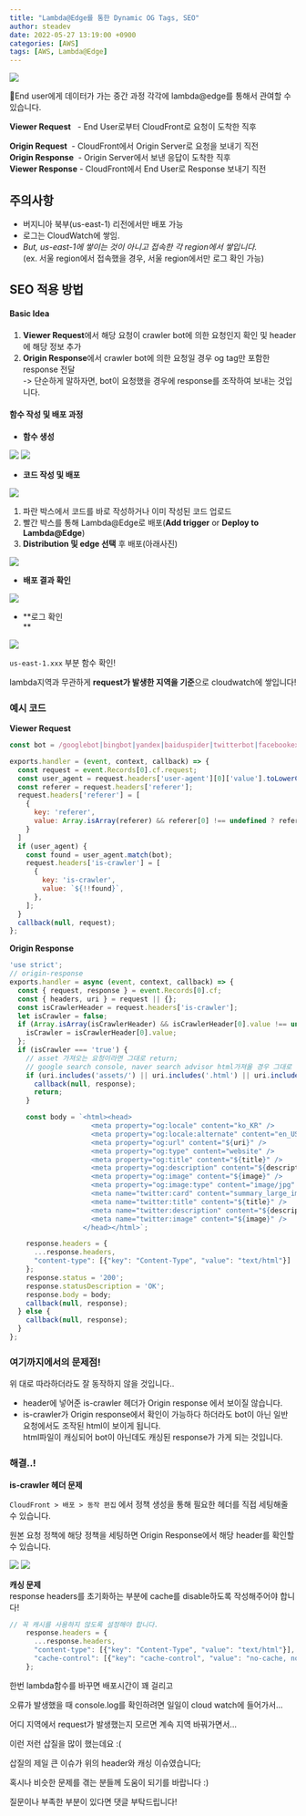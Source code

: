 ```yaml
---
title: "Lambda@Edge를 통한 Dynamic OG Tags, SEO"
author: steadev
date: 2022-05-27 13:19:00 +0900
categories: [AWS]
tags: [AWS, Lambda@Edge]
---
```



<img src="https://steadev.github.io/assets/images/aws/2022-05-27-1.png" />

End user에게 데이터가 가는 중간 과정 각각에 lambda@edge를 통해서 관여할 수 있습니다.

**Viewer Request**   \- End User로부터 CloudFront로 요청이 도착한 직후

**Origin Request**  \- CloudFront에서 Origin Server로 요청을 보내기 직전  
**Origin Response**  \- Origin Server에서 보낸 응답이 도착한 직후  
**Viewer Response** \- CloudFront에서 End User로 Response 보내기 직전

## **주의사항**

-   버지니아 북부(us-east-1) 리전에서만 배포 가능
-   로그는 CloudWatch에 쌓임.
-   _But, us-east-1에 쌓이는 것이 아니고 접속한 각 region에서 쌓입니다._  
    (ex. 서울 region에서 접속했을 경우, 서울 region에서만 로그 확인 가능)

## **SEO 적용 방법**

#### **Basic Idea**

1.  **Viewer Request**에서 해당 요청이 crawler bot에 의한 요청인지 확인 및 header에 해당 정보 추가
2.  **Origin Response**에서 crawler bot에 의한 요청일 경우 og tag만 포함한 response 전달  
    \-> 단순하게 말하자면, bot이 요청했을 경우에 response를 조작하여 보내는 것입니다.

#### **함수 작성 및 배포 과정**

-   **함수 생성**

<img src="https://steadev.github.io/assets/images/aws/2022-05-27-2.png" />
<img src="https://steadev.github.io/assets/images/aws/2022-05-27-3.png" />

-   **코드 작성 및 배포**

<img src="https://steadev.github.io/assets/images/aws/2022-05-27-4.png" />

1.  파란 박스에서 코드를 바로 작성하거나 이미 작성된 코드 업로드
2.  빨간 박스를 통해 Lambda@Edge로 배포(**Add trigger** or **Deploy to Lambda@Edge**)
3.  **Distribution 및 edge 선택** 후 배포(아래사진)

<img src="https://steadev.github.io/assets/images/aws/2022-05-27-5.png" />

-   **배포 결과 확인**

<img src="https://steadev.github.io/assets/images/aws/2022-05-27-6.png" />

-   **로그 확인  
    **

<img src="https://steadev.github.io/assets/images/aws/2022-05-27-7.png" />

`us-east-1.xxx` 부분 함수 확인!

lambda지역과 무관하게 **request가 발생한 지역을 기준**으로 cloudwatch에 쌓입니다!

### **예시 코드**

**Viewer Request**

```javascript
const bot = /googlebot|bingbot|yandex|baiduspider|twitterbot|facebookexternalhit|rogerbot|linkedinbot|embedly|quora link preview|showyoubot|outbrain|pinterest|slackbot|vkShare|W3C_Validator|kakaotalk-scrap|yeti|naverbot|kakaostory-og-reader|daum/g;

exports.handler = (event, context, callback) => {
  const request = event.Records[0].cf.request;
  const user_agent = request.headers['user-agent'][0]['value'].toLowerCase();
  const referer = request.headers['referer'];
  request.headers['referer'] = [
    {
      key: 'referer',
      value: Array.isArray(referer) && referer[0] !== undefined ? referer[0].value : request.headers['host'][0].value
    }
  ]
  if (user_agent) {
    const found = user_agent.match(bot);
    request.headers['is-crawler'] = [
      {
        key: 'is-crawler',
        value: `${!!found}`,
      },
    ];
  }
  callback(null, request);
};
```

**Origin Response**

```javascript
'use strict';
// origin-response
exports.handler = async (event, context, callback) => {
  const { request, response } = event.Records[0].cf;
  const { headers, uri } = request || {};
  const isCrawlerHeader = request.headers['is-crawler'];
  let isCrawler = false;
  if (Array.isArray(isCrawlerHeader) && isCrawlerHeader[0].value !== undefined && isCrawlerHeader[0].value !== null) {
    isCrawler = isCrawlerHeader[0].value;
  };
  if (isCrawler === 'true') {
    // asset 가져오는 요청이라면 그대로 return;
    // google search console, naver search advisor html가져올 경우 그대로 return
    if (uri.includes('assets/') || uri.includes('.html') || uri.includes('robots.txt')) {
      callback(null, response);
      return;
    }

    const body = `<html><head>
                    <meta property="og:locale" content="ko_KR" />
                    <meta property="og:locale:alternate" content="en_US" />
                    <meta property="og:url" content="${uri}" />
                    <meta property="og:type" content="website" />
                    <meta property="og:title" content="${title}" />
                    <meta property="og:description" content="${description}️"/>
                    <meta property="og:image" content="${image}" />
                    <meta property="og:image:type" content="image/jpg" />
                    <meta name="twitter:card" content="summary_large_image" />
                    <meta name="twitter:title" content="${title}" />
                    <meta name="twitter:description" content="${description}️" />
                    <meta name="twitter:image" content="${image}" />
                  </head></html>`;

    response.headers = {
      ...response.headers,  
      "content-type": [{"key": "Content-Type", "value": "text/html"}]
    };
    response.status = '200';
    response.statusDescription = 'OK';
    response.body = body;
    callback(null, response);
  } else {
    callback(null, response);
  }
};
```

### **여기까지에서의 문제점!**

위 대로 따라하더라도 잘 동작하지 않을 것입니다..

-   header에 넣어준 is-crawler 헤더가 Origin response 에서 보이질 않습니다.
-   is-crawler가 Origin response에서 확인이 가능하다 하더라도 bot이 아닌 일반 요청에서도 조작된 html이 보이게 됩니다.  
    html파일이 캐싱되어 bot이 아닌데도 캐싱된 response가 가게 되는 것입니다.

### **해결..!**

**is-crawler 헤더 문제**

`CloudFront > 배포 > 동작 편집` 에서 정책 생성을 통해 필요한 헤더를 직접 세팅해줄 수 있습니다.

원본 요청 정책에 해당 정책을 세팅하면 Origin Response에서 해당 header를 확인할 수 있습니다.

<img src="https://steadev.github.io/assets/images/aws/2022-05-27-8.png" />
<img src="https://steadev.github.io/assets/images/aws/2022-05-27-9.png" />

**캐싱 문제**  
response headers를 초기화하는 부분에 cache를 disable하도록 작성해주어야 합니다!

```javascript
// 꼭 캐시를 사용하지 않도록 설정해야 합니다.
    response.headers = {
      ...response.headers,  
      "content-type": [{"key": "Content-Type", "value": "text/html"}],
      "cache-control": [{"key": "cache-control", "value": "no-cache, no-store, must-revalidate"}]
    };
```

한번 lambda함수를 바꾸면 배포시간이 꽤 걸리고

오류가 발생했을 때 console.log를 확인하려면 일일이 cloud watch에 들어가서...

어디 지역에서 request가 발생했는지 모르면 계속 지역 바꿔가면서...

이런 저런 삽질을 많이 했는데요 :(

삽질의 제일 큰 이슈가 위의 header와 캐싱 이슈였습니다;

혹시나 비슷한 문제를 겪는 분들께 도움이 되기를 바랍니다 :)

질문이나 부족한 부분이 있다면 댓글 부탁드립니다!